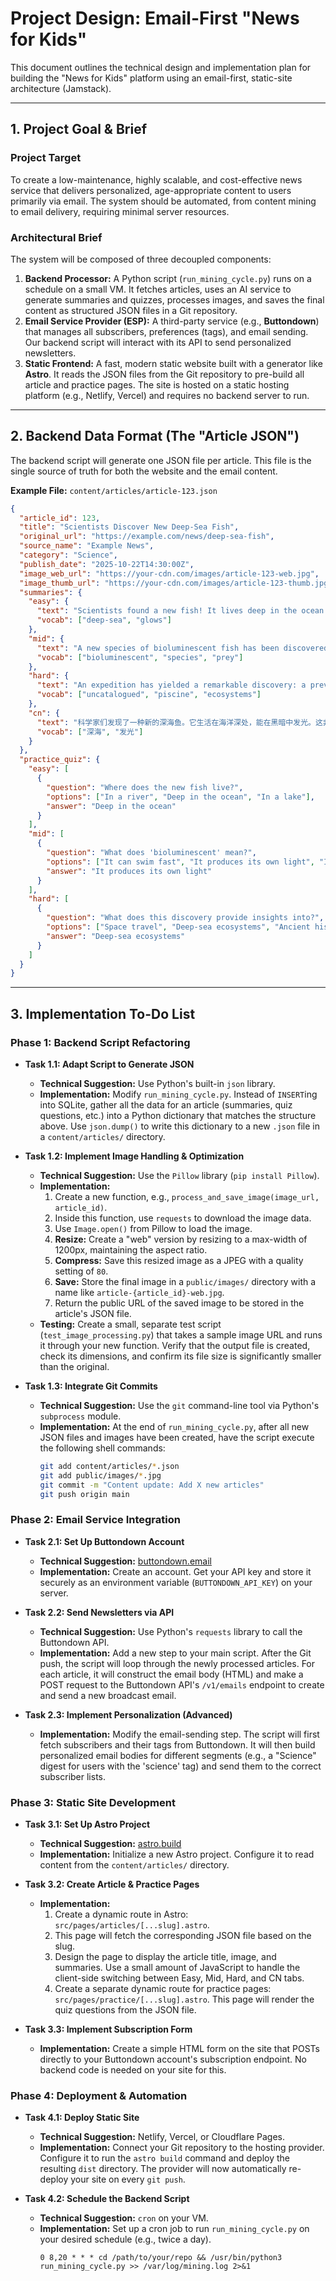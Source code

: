 # Project Design: Email-First "News for Kids"

This document outlines the technical design and implementation plan for building the "News for Kids" platform using an email-first, static-site architecture (Jamstack).

---

## 1. Project Goal & Brief

### Project Target
To create a low-maintenance, highly scalable, and cost-effective news service that delivers personalized, age-appropriate content to users primarily via email. The system should be automated, from content mining to email delivery, requiring minimal server resources.

### Architectural Brief
The system will be composed of three decoupled components:
1.  **Backend Processor:** A Python script (`run_mining_cycle.py`) runs on a schedule on a small VM. It fetches articles, uses an AI service to generate summaries and quizzes, processes images, and saves the final content as structured JSON files in a Git repository.
2.  **Email Service Provider (ESP):** A third-party service (e.g., **Buttondown**) that manages all subscribers, preferences (tags), and email sending. Our backend script will interact with its API to send personalized newsletters.
3.  **Static Frontend:** A fast, modern static website built with a generator like **Astro**. It reads the JSON files from the Git repository to pre-build all article and practice pages. The site is hosted on a static hosting platform (e.g., Netlify, Vercel) and requires no backend server to run.

---

## 2. Backend Data Format (The "Article JSON")

The backend script will generate one JSON file per article. This file is the single source of truth for both the website and the email content.

**Example File:** `content/articles/article-123.json`
```json
{
  "article_id": 123,
  "title": "Scientists Discover New Deep-Sea Fish",
  "original_url": "https://example.com/news/deep-sea-fish",
  "source_name": "Example News",
  "category": "Science",
  "publish_date": "2025-10-22T14:30:00Z",
  "image_web_url": "https://your-cdn.com/images/article-123-web.jpg",
  "image_thumb_url": "https://your-cdn.com/images/article-123-thumb.jpg",
  "summaries": {
    "easy": {
      "text": "Scientists found a new fish! It lives deep in the ocean and glows in the dark. It is very cool.",
      "vocab": ["deep-sea", "glows"]
    },
    "mid": {
      "text": "A new species of bioluminescent fish has been discovered by researchers exploring the Mariana Trench. The fish uses light to attract prey in the dark depths.",
      "vocab": ["bioluminescent", "species", "prey"]
    },
    "hard": {
      "text": "An expedition has yielded a remarkable discovery: a previously uncatalogued species of piscine life exhibiting advanced bioluminescence. This finding provides new insights into deep-sea ecosystems.",
      "vocab": ["uncatalogued", "piscine", "ecosystems"]
    },
    "cn": {
      "text": "科学家们发现了一种新的深海鱼。它生活在海洋深处，能在黑暗中发光。这非常酷。",
      "vocab": ["深海", "发光"]
    }
  },
  "practice_quiz": {
    "easy": [
      {
        "question": "Where does the new fish live?",
        "options": ["In a river", "Deep in the ocean", "In a lake"],
        "answer": "Deep in the ocean"
      }
    ],
    "mid": [
      {
        "question": "What does 'bioluminescent' mean?",
        "options": ["It can swim fast", "It produces its own light", "It is very large"],
        "answer": "It produces its own light"
      }
    ],
    "hard": [
      {
        "question": "What does this discovery provide insights into?",
        "options": ["Space travel", "Deep-sea ecosystems", "Ancient history"],
        "answer": "Deep-sea ecosystems"
      }
    ]
  }
}
```

---

## 3. Implementation To-Do List

### Phase 1: Backend Script Refactoring

*   **Task 1.1: Adapt Script to Generate JSON**
    *   **Technical Suggestion:** Use Python's built-in `json` library.
    *   **Implementation:** Modify `run_mining_cycle.py`. Instead of `INSERT`ing into SQLite, gather all the data for an article (summaries, quiz questions, etc.) into a Python dictionary that matches the structure above. Use `json.dump()` to write this dictionary to a new `.json` file in a `content/articles/` directory.

*   **Task 1.2: Implement Image Handling & Optimization**
    *   **Technical Suggestion:** Use the `Pillow` library (`pip install Pillow`).
    *   **Implementation:**
        1.  Create a new function, e.g., `process_and_save_image(image_url, article_id)`.
        2.  Inside this function, use `requests` to download the image data.
        3.  Use `Image.open()` from Pillow to load the image.
        4.  **Resize:** Create a "web" version by resizing to a max-width of 1200px, maintaining the aspect ratio.
        5.  **Compress:** Save this resized image as a JPEG with a quality setting of `80`.
        6.  **Save:** Store the final image in a `public/images/` directory with a name like `article-{article_id}-web.jpg`.
        7.  Return the public URL of the saved image to be stored in the article's JSON file.
    *   **Testing:** Create a small, separate test script (`test_image_processing.py`) that takes a sample image URL and runs it through your new function. Verify that the output file is created, check its dimensions, and confirm its file size is significantly smaller than the original.

*   **Task 1.3: Integrate Git Commits**
    *   **Technical Suggestion:** Use the `git` command-line tool via Python's `subprocess` module.
    *   **Implementation:** At the end of `run_mining_cycle.py`, after all new JSON files and images have been created, have the script execute the following shell commands:
        ```bash
        git add content/articles/*.json
        git add public/images/*.jpg
        git commit -m "Content update: Add X new articles"
        git push origin main
        ```

### Phase 2: Email Service Integration

*   **Task 2.1: Set Up Buttondown Account**
    *   **Technical Suggestion:** [buttondown.email](https://buttondown.email/)
    *   **Implementation:** Create an account. Get your API key and store it securely as an environment variable (`BUTTONDOWN_API_KEY`) on your server.

*   **Task 2.2: Send Newsletters via API**
    *   **Technical Suggestion:** Use Python's `requests` library to call the Buttondown API.
    *   **Implementation:** Add a new step to your main script. After the Git push, the script will loop through the newly processed articles. For each article, it will construct the email body (HTML) and make a POST request to the Buttondown API's `/v1/emails` endpoint to create and send a new broadcast email.

*   **Task 2.3: Implement Personalization (Advanced)**
    *   **Implementation:** Modify the email-sending step. The script will first fetch subscribers and their tags from Buttondown. It will then build personalized email bodies for different segments (e.g., a "Science" digest for users with the 'science' tag) and send them to the correct subscriber lists.

### Phase 3: Static Site Development

*   **Task 3.1: Set Up Astro Project**
    *   **Technical Suggestion:** [astro.build](https://astro.build/)
    *   **Implementation:** Initialize a new Astro project. Configure it to read content from the `content/articles/` directory.

*   **Task 3.2: Create Article & Practice Pages**
    *   **Implementation:**
        1.  Create a dynamic route in Astro: `src/pages/articles/[...slug].astro`.
        2.  This page will fetch the corresponding JSON file based on the slug.
        3.  Design the page to display the article title, image, and summaries. Use a small amount of JavaScript to handle the client-side switching between Easy, Mid, Hard, and CN tabs.
        4.  Create a separate dynamic route for practice pages: `src/pages/practice/[...slug].astro`. This page will render the quiz questions from the JSON file.

*   **Task 3.3: Implement Subscription Form**
    *   **Implementation:** Create a simple HTML form on the site that POSTs directly to your Buttondown account's subscription endpoint. No backend code is needed on your site for this.

### Phase 4: Deployment & Automation

*   **Task 4.1: Deploy Static Site**
    *   **Technical Suggestion:** Netlify, Vercel, or Cloudflare Pages.
    *   **Implementation:** Connect your Git repository to the hosting provider. Configure it to run the `astro build` command and deploy the resulting `dist` directory. The provider will now automatically re-deploy your site on every `git push`.

*   **Task 4.2: Schedule the Backend Script**
    *   **Technical Suggestion:** `cron` on your VM.
    *   **Implementation:** Set up a cron job to run `run_mining_cycle.py` on your desired schedule (e.g., twice a day).
        ```cron
        0 8,20 * * * cd /path/to/your/repo && /usr/bin/python3 run_mining_cycle.py >> /var/log/mining.log 2>&1
        ```
